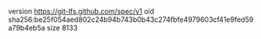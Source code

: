 version https://git-lfs.github.com/spec/v1
oid sha256:be25f054aed802c24b94b743b0b43c274fbfe4979603cf41e9fed59a79b4eb5a
size 8133
